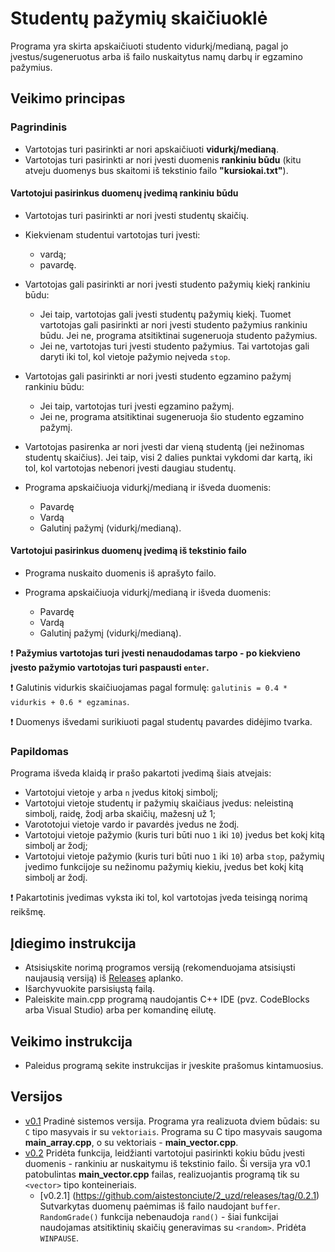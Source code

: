 # Studentų pažymių skaičiuoklė #
Programa yra skirta apskaičiuoti studento vidurkį/medianą, pagal jo įvestus/sugeneruotus arba iš failo nuskaitytus namų darbų ir egzamino pažymius.

## Veikimo principas ##

### Pagrindinis ###

* Vartotojas turi pasirinkti ar nori apskaičiuoti **vidurkį/medianą**.
* Vartotojas turi pasirinkti ar nori įvesti duomenis **rankiniu būdu** (kitu atveju duomenys bus skaitomi iš tekstinio failo **"kursiokai.txt"**).

#### Vartotojui pasirinkus duomenų įvedimą rankiniu būdu ####

* Vartotojas turi pasirinkti ar nori įvesti studentų skaičių.

* Kiekvienam studentui vartotojas turi įvesti:
  * vardą;
  * pavardę.
* Vartotojas gali pasirinkti ar nori įvesti studento pažymių kiekį rankiniu būdu:
  * Jei taip, vartotojas gali įvesti studentų pažymių kiekį. Tuomet vartotojas gali pasirinkti ar nori įvesti studento pažymius rankiniu būdu. Jei ne, programa atsitiktinai sugeneruoja studento pažymius.
  * Jei ne, vartotojas turi įvesti studento pažymius. Tai vartotojas gali daryti iki tol, kol vietoje pažymio neįveda `stop`.
  
* Vartotojas gali pasirinkti ar nori įvesti studento egzamino pažymį rankiniu būdu:
  * Jei taip, vartotojas turi įvesti egzamino pažymį.
  * Jei ne, programa atsitiktinai sugeneruoja šio studento egzamino pažymį.
  
* Vartotojas pasirenka ar nori įvesti dar vieną studentą (jei nežinomas studentų skaičius). Jei taip, visi 2 dalies punktai vykdomi dar kartą, iki tol, kol vartotojas nebenori įvesti daugiau studentų.

* Programa apskaičiuoja vidurkį/medianą ir išveda duomenis:
  * Pavardę
  * Vardą
  * Galutinį pažymį (vidurkį/medianą).

#### Vartotojui pasirinkus duomenų įvedimą iš tekstinio failo ####

* Programa nuskaito duomenis iš aprašyto failo.

* Programa apskaičiuoja vidurkį/medianą ir išveda duomenis:
  * Pavardę
  * Vardą
  * Galutinį pažymį (vidurkį/medianą).

:heavy_exclamation_mark: **Pažymius vartotojas turi įvesti nenaudodamas tarpo - po kiekvieno įvesto pažymio vartotojas turi paspausti `enter`.**

:heavy_exclamation_mark: Galutinis vidurkis skaičiuojamas pagal formulę: `galutinis = 0.4 * vidurkis + 0.6 * egzaminas`.

:heavy_exclamation_mark: Duomenys išvedami surikiuoti pagal studentų pavardes didėjimo tvarka.

### Papildomas ###

Programa išveda klaidą ir prašo pakartoti įvedimą šiais atvejais:

* Vartotojui vietoje `y` arba `n` įvedus kitokį simbolį;
* Vartotojui vietoje studentų ir pažymių skaičiaus įvedus: neleistiną simbolį, raidę, žodį arba skaičių, mažesnį už 1;
* Varototojui vietoje vardo ir pavardės įvedus ne žodį.
* Vartotojui vietoje pažymio (kuris turi būti nuo `1` iki `10`) įvedus bet kokį kitą simbolį ar žodį;
* Vartotojui vietoje pažymio (kuris turi būti nuo `1` iki `10`) arba `stop`, pažymių įvedimo funkcijoje su nežinomu pažymių kiekiu, įvedus bet kokį kitą simbolį ar žodį.
  
:heavy_exclamation_mark: Pakartotinis įvedimas vyksta iki tol, kol vartotojas įveda teisingą norimą reikšmę.

## Įdiegimo instrukcija ##
* Atsisiųskite norimą programos versiją (rekomenduojama atsisiųsti naujausią versiją) iš [Releases](https://github.com/aistestonciute/2_uzd/releases) aplanko.
* Išarchyvuokite parsisiųstą failą.
* Paleiskite main.cpp programą naudojantis C++ IDE (pvz. CodeBlocks arba Visual Studio) arba per komandinę eilutę.

## Veikimo instrukcija ##
* Paleidus programą sekite instrukcijas ir įveskite prašomus kintamuosius.


## Versijos ##

* [v0.1](https://github.com/aistestonciute/2_uzd/releases/tag/0.1) Pradinė sistemos versija. Programa yra realizuota dviem būdais: su `C` tipo masyvais ir su `vektoriais`. Programa su C tipo masyvais saugoma **main_array.cpp**, o su vektoriais - **main_vector.cpp**.
* [v0.2](https://github.com/aistestonciute/2_uzd/releases/tag/0.2) Pridėta funkcija, leidžianti vartotojui pasirinkti kokiu būdu įvesti duomenis - rankiniu ar nuskaitymu iš tekstinio failo. Ši versija yra v0.1 patobulintas **main_vector.cpp** failas, realizuojantis programą tik su `<vector>` tipo konteineriais.
  * [v0.2.1] (https://github.com/aistestonciute/2_uzd/releases/tag/0.2.1) Sutvarkytas duomenų paėmimas iš failo naudojant `buffer`. `RandomGrade()` funkcija nebenaudoja `rand()` - šiai funkcijai naudojamas atsitiktinių skaičių generavimas su `<random>`. Pridėta `WINPAUSE`.
